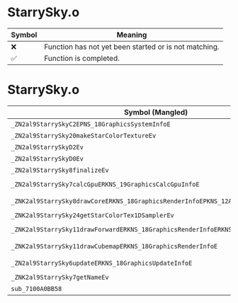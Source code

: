 # StarrySky.o
| Symbol | Meaning 
| ------------- | ------------- 
| :x: | Function has not yet been started or is not matching. 
| :white_check_mark: | Function is completed. 


# StarrySky.o
| Symbol (Mangled) | Symbol (Demangled) | Decompiled? |
| ------------- |  ------------- | ------------- |
| `_ZN2al9StarrySkyC2EPNS_18GraphicsSystemInfoE` | `al::StarrySky::StarrySky(al::GraphicsSystemInfo *)` | :x: |
| `_ZN2al9StarrySky20makeStarColorTextureEv` | `al::StarrySky::makeStarColorTexture(void)` | :x: |
| `_ZN2al9StarrySkyD2Ev` | `al::StarrySky::~StarrySky()` | :x: |
| `_ZN2al9StarrySkyD0Ev` | `al::StarrySky::~StarrySky()` | :x: |
| `_ZN2al9StarrySky8finalizeEv` | `al::StarrySky::finalize(void)` | :x: |
| `_ZN2al9StarrySky7calcGpuERKNS_19GraphicsCalcGpuInfoE` | `al::StarrySky::calcGpu(al::GraphicsCalcGpuInfo const&)` | :x: |
| `_ZNK2al9StarrySky8drawCoreERKNS_18GraphicsRenderInfoEPKNS_12AtmosScatterEi` | `al::StarrySky::drawCore(al::GraphicsRenderInfo const&,al::AtmosScatter const*,int)const` | :x: |
| `_ZNK2al9StarrySky24getStarColorTex1DSamplerEv` | `al::StarrySky::getStarColorTex1DSampler(void)const` | :x: |
| `_ZNK2al9StarrySky11drawForwardERKNS_18GraphicsRenderInfoERKNS_15RenderVariablesE` | `al::StarrySky::drawForward(al::GraphicsRenderInfo const&,al::RenderVariables const&)const` | :x: |
| `_ZNK2al9StarrySky11drawCubemapERKNS_18GraphicsRenderInfoE` | `al::StarrySky::drawCubemap(al::GraphicsRenderInfo const&)const` | :x: |
| `_ZN2al9StarrySky6updateERKNS_18GraphicsUpdateInfoE` | `al::StarrySky::update(al::GraphicsUpdateInfo const&)` | :x: |
| `_ZNK2al9StarrySky7getNameEv` | `al::StarrySky::getName(void)const` | :x: |
| `sub_7100A0BB58` | `` | :x: |
